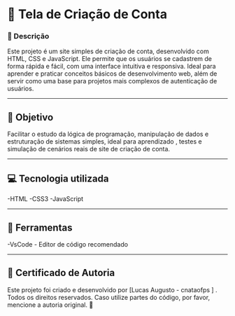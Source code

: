 
# 📝 Tela de Criação de Conta

### 📌 Descrição
Este projeto é um site simples de criação de conta, desenvolvido com HTML, CSS e JavaScript. Ele permite que os usuários se cadastrem de forma rápida e fácil, com uma interface intuitiva e responsiva. Ideal para aprender e praticar conceitos básicos de desenvolvimento web, além de servir como uma base para projetos mais complexos de autenticação de usuários.

---

## 🚀 Objetivo
Facilitar o estudo da lógica de programação, manipulação de dados e estruturação de sistemas simples, ideal para aprendizado , testes e simulação de cenários reais de site de criação de conta.


---

## 💻 Tecnologia utilizada
-HTML
-CSS3
-JavaScript

---

## 🔧 Ferramentas

-VsCode - Editor de código recomendado

---

## 🔐 Certificado de Autoria

Este projeto foi criado e desenvolvido por [Lucas Augusto - cnataofps ] . Todos os direitos reservados. Caso utilize partes do código, por favor, mencione a autoria original. 🚀

